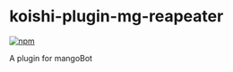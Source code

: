 # koishi-plugin-mg-reapeater

[![npm](https://img.shields.io/npm/v/koishi-plugin-mg-reapeater?style=flat-square)](https://www.npmjs.com/package/koishi-plugin-mg-reapeater)

A plugin for mangoBot
